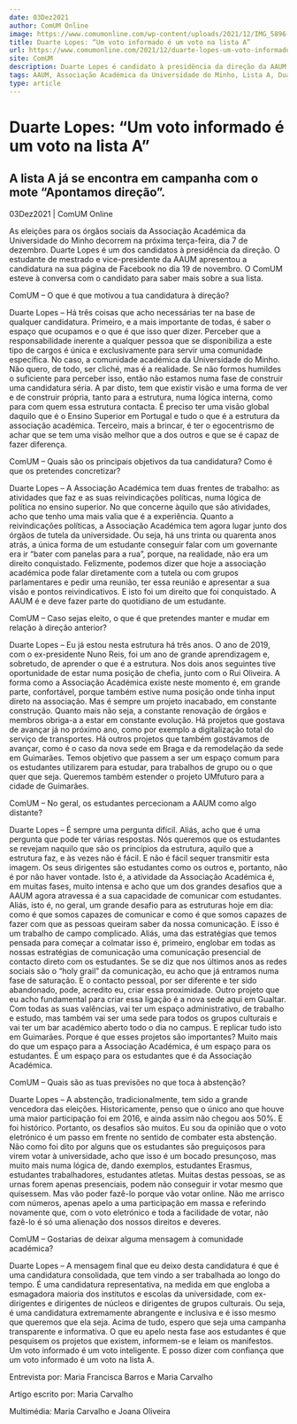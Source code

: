 ```yaml
---
date: 03Dez2021
author: ComUM Online
image: https://www.comumonline.com/wp-content/uploads/2021/12/IMG_5896-scaled-e1638557448476-1500x754.jpg
title: Duarte Lopes: “Um voto informado é um voto na lista A”
url: https://www.comumonline.com/2021/12/duarte-lopes-um-voto-informado-e-um-voto-na-lista-a/
site: ComUM
description: Duarte Lopes é candidato à presidência da direção da AAUM. O ComUM esteve à conversa com o candidato para saber mais sobre a sua lista.
tags: AAUM, Associação Académica da Universidade do Minho, Lista A, Duarte Lopes, eleições AAUM 2021, Direção
type: article
---
```



# Duarte Lopes: “Um voto informado é um voto na lista A”

## A lista A já se encontra em campanha com o mote “Apontamos direção”.

03Dez2021 | ComUM Online

As eleições para os órgãos sociais da Associação Académica da Universidade do Minho decorrem na próxima terça-feira, dia 7 de dezembro. Duarte Lopes é um dos candidatos à presidência da direção. O estudante de mestrado e vice-presidente da AAUM apresentou a candidatura na sua página de Facebook no dia 19 de novembro. O ComUM esteve à conversa com o candidato para saber mais sobre a sua lista.



ComUM – O que é que motivou a tua candidatura à direção?

Duarte Lopes – Há três coisas que acho necessárias ter na base de qualquer candidatura. Primeiro, e a mais importante de todas, é saber o espaço que ocupamos e o que é que isso quer dizer. Perceber que a responsabilidade inerente a qualquer pessoa que se disponibiliza a este tipo de cargos é única e exclusivamente para servir uma comunidade específica. No caso, a comunidade académica da Universidade do Minho. Não quero, de todo, ser cliché, mas é a realidade. Se não formos humildes o suficiente para perceber isso, então não estamos numa fase de construir uma candidatura séria. A par disto, tem que existir visão e uma forma de ver e de construir própria, tanto para a estrutura, numa lógica interna, como para com quem essa estrutura contacta. É preciso ter uma visão global daquilo que é o Ensino Superior em Portugal e tudo o que é a estrutura da associação académica. Terceiro, mais a brincar, é ter o egocentrismo de achar que se tem uma visão melhor que a dos outros e que se é capaz de fazer diferença.

ComUM – Quais são os principais objetivos da tua candidatura? Como é que os pretendes concretizar?

Duarte Lopes – A Associação Académica tem duas frentes de trabalho: as atividades que faz e as suas reivindicações políticas, numa lógica de política no ensino superior. No que concerne àquilo que são atividades, acho que tenho uma mais valia que é a experiência. Quanto a reivindicações políticas, a Associação Académica tem agora lugar junto dos órgãos de tutela da universidade. Ou seja, há uns trinta ou quarenta anos atrás, a única forma de um estudante conseguir falar com um governante era ir “bater com panelas para a rua”, porque, na realidade, não era um direito conquistado. Felizmente, podemos dizer que hoje a associação académica pode falar diretamente com a tutela ou com grupos parlamentares e pedir uma reunião, ter essa reunião e apresentar a sua visão e pontos reivindicativos. E isto foi um direito que foi conquistado. A AAUM é e deve fazer parte do quotidiano de um estudante.



ComUM – Caso sejas eleito, o que é que pretendes manter e mudar em relação à direção anterior?

Duarte Lopes – Eu já estou nesta estrutura há três anos. O ano de 2019, com o ex-presidente Nuno Reis, foi um ano de grande aprendizagem e, sobretudo, de aprender o que é a estrutura. Nos dois anos seguintes tive oportunidade de estar numa posição de chefia, junto com o Rui Oliveira. A forma como a Associação Académica existe neste momento é, em grande parte, confortável, porque também estive numa posição onde tinha input direto na associação. Mas é sempre um projeto inacabado, em constante construção. Quanto mais não seja, a constante renovação de órgãos e membros obriga-a a estar em constante evolução. Há projetos que gostava de avançar já no próximo ano, como por exemplo a digitalização total do serviço de transportes. Há outros projetos que também gostávamos de avançar, como é o caso da nova sede em Braga e da remodelação da sede em Guimarães. Temos objetivo que passem a ser um espaço comum para os estudantes utilizarem para estudar, para trabalhos de grupo ou o que quer que seja. Queremos também estender o projeto UMfuturo para a cidade de Guimarães.



ComUM – No geral, os estudantes percecionam a AAUM como algo distante?

Duarte Lopes – É sempre uma pergunta difícil. Aliás, acho que é uma pergunta que pode ter várias respostas. Nós queremos que os estudantes se revejam naquilo que são os princípios da estrutura, aquilo que a estrutura faz, e às vezes não é fácil. E não é fácil sequer transmitir esta imagem. Os seus dirigentes são estudantes como os outros e, portanto, não é por não haver vontade. Isto é, a atividade da Associação Académica é, em muitas fases, muito intensa e acho que um dos grandes desafios que a AAUM agora atravessa é a sua capacidade de comunicar com estudantes. Aliás, isto é, no geral, um grande desafio para as estruturas hoje em dia: como é que somos capazes de comunicar e como é que somos capazes de fazer com que as pessoas queiram saber da nossa comunicação. E isso é um trabalho de campo complicado. Aliás, uma das estratégias que temos pensada para começar a colmatar isso é, primeiro, englobar em todas as nossas estratégias de comunicação uma comunicação presencial de contacto direto com os estudantes. Se se diz que nos últimos anos as redes sociais são o “holy grail” da comunicação, eu acho que já entramos numa fase de saturação. E o contacto pessoal, por ser diferente e ter sido abandonado, pode, acredito eu, criar essa proximidade. Outro projeto que eu acho fundamental para criar essa ligação é a nova sede aqui em Gualtar. Com todas as suas valências, vai ter um espaço administrativo, de trabalho e estudo, mas também vai ser uma sede para todos os grupos culturais e vai ter um bar académico aberto todo o dia no campus. E replicar tudo isto em Guimarães. Porque é que esses projetos são importantes? Muito mais do que um espaço para a Associação Académica, é um espaço para os estudantes. É um espaço para os estudantes que é da Associação Académica.

ComUM – Quais são as tuas previsões no que toca à abstenção?

Duarte Lopes – A abstenção, tradicionalmente, tem sido a grande vencedora das eleições. Historicamente, penso que o único ano que houve uma maior participação foi em 2016, e ainda assim não chegou aos 50%. E foi histórico. Portanto, os desafios são muitos. Eu sou da opinião que o voto eletrónico é um passo em frente no sentido de combater esta abstenção. Não como foi dito por alguns que os estudantes são preguiçosos para virem votar à universidade, acho que isso é um bocado presunçoso, mas muito mais numa lógica de, dando exemplos, estudantes Erasmus, estudantes trabalhadores, estudantes atletas. Muitas destas pessoas, se as urnas forem apenas presenciais, podem não conseguir ir votar mesmo que quisessem. Mas vão poder fazê-lo porque vão votar online. Não me arrisco com números, apenas apelo a uma participação em massa e referindo novamente que, com o voto eletrónico e toda a facilidade de votar, não fazê-lo é só uma alienação dos nossos direitos e deveres.

ComUM – Gostarias de deixar alguma mensagem à comunidade académica? 

Duarte Lopes – A mensagem final que eu deixo desta candidatura é que é uma candidatura consolidada, que tem vindo a ser trabalhada ao longo do tempo. É uma candidatura representativa, na medida em que engloba a esmagadora maioria dos institutos e escolas da universidade, com ex-dirigentes e dirigentes de núcleos e dirigentes de grupos culturais. Ou seja, é uma candidatura extremamente abrangente e inclusiva e é isso mesmo que queremos que ela seja. Acima de tudo, espero que seja uma campanha transparente e informativa. O que eu apelo nesta fase aos estudantes é que pesquisem os projetos que existem, informem-se e leiam os manifestos. Um voto informado é um voto inteligente. E posso dizer com confiança que um voto informado é um voto na lista A.

Entrevista por: Maria Francisca Barros e Maria Carvalho

Artigo escrito por: Maria Carvalho

Multimédia: Maria Carvalho e Joana Oliveira

